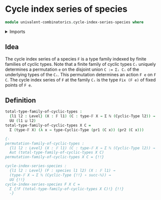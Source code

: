 # Cycle index series of species

```agda
module univalent-combinatorics.cycle-index-series-species where
```

<details><summary>Imports</summary>

```agda
open import elementary-number-theory.natural-numbers

open import foundation.dependent-pair-types
open import foundation.universe-levels

open import univalent-combinatorics.cyclic-types
open import univalent-combinatorics.finite-types
```

</details>

## Idea

The cycle index series of a species `F` is a type family indexed by finite families of cyclic types. Note that a finite family of cyclic types `Cᵢ` uniquely determines a permutation `e` on the disjoint union `C := Σᵢ Cᵢ` of the underlying types of the `Cᵢ`. This permutation determines an action `F e` on `F C`. The cycle index series of `F` at the family `Cᵢ` is the type `Fix (F e)` of fixed points of `F e`.

## Definition

```agda
total-type-family-of-cyclic-types :
  {l1 l2 : Level} (X : 𝔽 l1) (C : type-𝔽 X → Σ ℕ (Cyclic-Type l2)) →
  UU (l1 ⊔ l2)
total-type-family-of-cyclic-types X C =
  Σ (type-𝔽 X) (λ x → type-Cyclic-Type (pr1 (C x)) (pr2 (C x)))

{-
permutation-family-of-cyclic-types :
  {l1 l2 : Level} (X : 𝔽 l1) (C : type-𝔽 X → Σ ℕ (Cyclic-Type l2)) →
  Aut (total-type-family-of-cyclic-types X C)
permutation-family-of-cyclic-types X C = {!!}

cycle-index-series-species :
  {l1 l2 : Level} (F : species l1 l2) (X : 𝔽 l1) →
  (type-𝔽 X → Σ ℕ (Cyclic-Type {!!} ∘ succ-ℕ)) →
  UU {!!}
cycle-index-series-species F X C =
  Σ {!F (total-type-family-of-cyclic-types X C)!} {!!}
  -}
```
